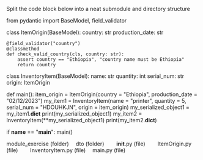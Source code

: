 Split the code block below into a neat submodule 
and directory structure

from pydantic import BaseModel, field_validator


class ItemOrigin(BaseModel):
    country: str
    production_date: str

    @field_validator("country")
    @classmethod
    def check_valid_country(cls, country: str):
        assert country == "Ethiopia", "country name must be Ethiopia"
        return country

class InventoryItem(BaseModel):
    name: str
    quantity: int
    serial_num: str
    origin: ItemOrigin


def main():
    item_origin = ItemOrigin(country = "Ethiopia", production_date = "02/12/2023")
    my_item1 = InventoryItem(name = "printer",
                             quantity = 5,
                             serial_num = "HDOUHKJN",
                             origin = item_origin)
    my_serialized_object1 = my_item1.__dict__
    print(my_serialized_object1)
    my_item2 = InventoryItem(**my_serialized_object1)
    print(my_item2.__dict__)

if __name__ == "__main__":
    main()


module_exercise (folder)
 dto (folder)
  __init__.py (file)
  ItemOrigin.py (file)
  InventoryItem.py (file)
 main.py (file)